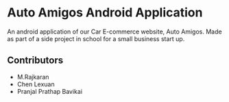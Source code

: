 <h1>Auto Amigos Android Application</h1>
<p>An android application of our Car E-commerce website, Auto Amigos. Made as part of a side project in school for a small business start up.</p>
<p>
  <h2>Contributors</h2>
  <ul>
    <li>M.Rajkaran</li>
    <li>Chen Lexuan</li>
    <li>Pranjal Prathap Bavikai</li>
  </ul>
  
</p>
